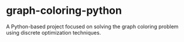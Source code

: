 # graph-coloring-python
A Python-based project focused on solving the graph coloring problem using discrete optimization techniques.
